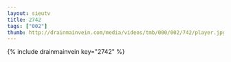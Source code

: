 ```yaml
--- 
layout: sieutv
title: 2742
tags: ["002"]
thumb: http://drainmainvein.com/media/videos/tmb/000/002/742/player.jpg
---
```

{% include drainmainvein key="2742" %} 
